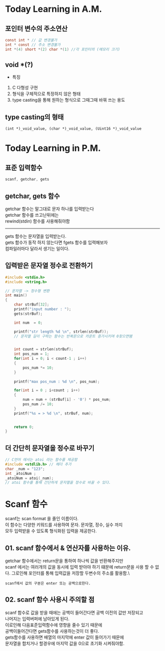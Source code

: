 # Today Learning in A.M.

## 포인터 변수의 주소연산
``` C
const int * // 값 변경불가
int * const // 주소 변경불가
int *(4) short *(2) char *(1) //각 포인터의 (메모리 크기)
```

## void *(?)
* 특징 
01. C 다형성 구현
02. 형식을 구체적으로 특정하지 않은 형태
03. type casting을 통해 원하는 형식으로 그때그때 바꿔 쓰는 용도

## type casting의 형태
 ```
 (int *)_void_value, (char *)_void_value, (Uint16 *)_void_value
 ```
 
 # Today Learning in P.M.

 ## 표준 입력함수
 ``` C
 scanf, getchar, gets
```
## getchar, gets 함수
getchar 함수는 말그대로 문자 하나를 입력받는다\
getchar 함수를 쓰고난뒤에는\
rewind(stdin) 함수를 사용해줘야함
***
gets 함수는 문자열을 입력받는다.\
gets 함수가 동작 하지 않는다면 fgets 함수를 입력해보자\
컴파일러마다 달라서 생기는 일이다.

## 입력받은 문자열 정수로 전환하기
``` C
#include <stdio.h>
#include <string.h>

// 문자열 -> 정수형 변환
int main()
{
    char strBuf[32];
    printf("input number : ");
    gets(strBuf);

    int num  = 0;

    printf("str length %d \n", strlen(strBuf));
    // 문자열 길이 구하는 함수는 반복문으로 카운트 증가시키며 0찾으면됌


    int count = strlen(strBuf);
    int pos_num = 1;
    for(int i = 0; i < count-1 ; i++)
    {
        pos_num *= 10;
    }
    
    printf("max pos_num : %d \n", pos_num);

    for(int i = 0 ; i<count ; i++)
    {
        num = num + (strBuf[i] - '0') * pos_num;
        pos_num /= 10;
    }
    printf("%s = > %d \n", strBuf, num);
    

    return 0;
}
```
## 더 간단히 문자열을 정수로 바꾸기
``` C
// C언어 에서는 atoi 라는 함수를 제공함 
#include <stdlib.h> // 헤더 추가
char _num = "123";
int _atoiNum ;
_atoiNum = atoi(_num); 
// atoi 함수를 통해 간단하게 문자열을 정수로 바꿀 수 있다.
```

# Scanf 함수
scanf는 scan format 을 줄인 이름이다.\
이 함수는 다양한 키워드를 사용하여 문자. 문자열, 정수, 실수 까지\
모두 입력받을 수 있도록 형식화된 입력을 제공한다.

## 01. scanf 함수에서 & 연산자를 사용하는 이유.
getchar 함수에서는 return문을 통하여 하나씩 값을 반환해주지만\
scanf 에서는 여러개의 값을 동시에 입력 받아야 하기 떄문에 return문을 사용 할 수 없다. 그로인해 포인터를 통해 입력값을 저장할 두변수의 주소를 활용함.\
``` 
scanf에서 값의 구분은 enter 또는 공백으로한다.
```

## 02. scanf 함수 사용시 주의할 점
scanf 함수로 값을 받을 때에는 공백이 들어간다면 공백 이전의 값만 저장되고\
나머지는 입력버퍼에 남아있게 된다.\
이로인해 다음표준입력함수에 영향을 줄수 있기 때문에 \
공백이들어간다면 gets함수를 사용하는것이 더 좋다.\
gets함수를 사용하면 배열의 마지막에 enter 값이 들어가기 때문에\
문자열을 합치거나 할경우에 마지막 값을 0으로 초기화 시켜줘야함.